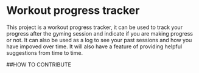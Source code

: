 # Workout progress tracker

This project is a workout progress tracker, it can be used to track your progress after the gyming session and indicate if you are making progress or not. It can also be used as a log to see your past sessions and how you have impoved over time. It will also have a feature of providing helpful suggestions from time to time.


##HOW TO CONTRIBUTE
